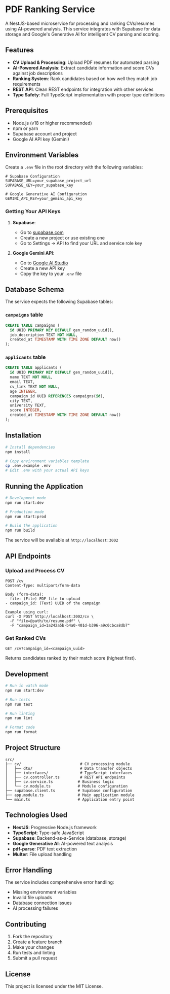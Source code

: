 # PDF Ranking Service

A NestJS-based microservice for processing and ranking CVs/resumes using AI-powered analysis. This service integrates with Supabase for data storage and Google's Generative AI for intelligent CV parsing and scoring.

## Features

- **CV Upload & Processing**: Upload PDF resumes for automated parsing
- **AI-Powered Analysis**: Extract candidate information and score CVs against job descriptions
- **Ranking System**: Rank candidates based on how well they match job requirements
- **REST API**: Clean REST endpoints for integration with other services
- **Type Safety**: Full TypeScript implementation with proper type definitions

## Prerequisites

- Node.js (v18 or higher recommended)
- npm or yarn
- Supabase account and project
- Google AI API key (Gemini)

## Environment Variables

Create a `.env` file in the root directory with the following variables:

```env
# Supabase Configuration
SUPABASE_URL=your_supabase_project_url
SUPABASE_KEY=your_supabase_key

# Google Generative AI Configuration  
GEMINI_API_KEY=your_gemini_api_key
```

### Getting Your API Keys

1. **Supabase**: 
   - Go to [supabase.com](https://supabase.com)
   - Create a new project or use existing one
   - Go to Settings → API to find your URL and service role key

2. **Google Gemini API**:
   - Go to [Google AI Studio](https://makersuite.google.com/app/apikey)
   - Create a new API key
   - Copy the key to your `.env` file

## Database Schema

The service expects the following Supabase tables:

### `campaigns` table
```sql
CREATE TABLE campaigns (
  id UUID PRIMARY KEY DEFAULT gen_random_uuid(),
  job_description TEXT NOT NULL,
  created_at TIMESTAMP WITH TIME ZONE DEFAULT now()
);
```

### `applicants` table
```sql
CREATE TABLE applicants (
  id UUID PRIMARY KEY DEFAULT gen_random_uuid(),
  name TEXT NOT NULL,
  email TEXT,
  cv_link TEXT NOT NULL,
  age INTEGER,
  campaign_id UUID REFERENCES campaigns(id),
  city TEXT,
  university TEXT,
  score INTEGER,
  created_at TIMESTAMP WITH TIME ZONE DEFAULT now()
);
```

## Installation

```bash
# Install dependencies
npm install

# Copy environment variables template
cp .env.example .env
# Edit .env with your actual API keys
```

## Running the Application

```bash
# Development mode
npm run start:dev

# Production mode
npm run start:prod

# Build the application
npm run build
```

The service will be available at `http://localhost:3002`

## API Endpoints

### Upload and Process CV
```
POST /cv
Content-Type: multipart/form-data

Body (form-data):
- file: (File) PDF file to upload
- campaign_id: (Text) UUID of the campaign

Example using curl:
curl -X POST http://localhost:3002/cv \
  -F "file=@path/to/resume.pdf" \
  -F "campaign_id=1a242a5b-b4a0-401d-b396-a9c0cbca8db7"
```

### Get Ranked CVs
```
GET /cv?campaign_id=<campaign_uuid>
```

Returns candidates ranked by their match score (highest first).

## Development

```bash
# Run in watch mode
npm run start:dev

# Run tests
npm run test

# Run linting
npm run lint

# Format code
npm run format
```

## Project Structure

```
src/
├── cv/                          # CV processing module
│   ├── dto/                     # Data transfer objects
│   ├── interfaces/              # TypeScript interfaces
│   ├── cv.controller.ts         # REST API endpoints
│   ├── cv.service.ts           # Business logic
│   └── cv.module.ts            # Module configuration
├── supabase.client.ts          # Supabase configuration
├── app.module.ts               # Main application module
└── main.ts                     # Application entry point
```

## Technologies Used

- **NestJS**: Progressive Node.js framework
- **TypeScript**: Type-safe JavaScript
- **Supabase**: Backend-as-a-Service (database, storage)
- **Google Generative AI**: AI-powered text analysis
- **pdf-parse**: PDF text extraction
- **Multer**: File upload handling

## Error Handling

The service includes comprehensive error handling:
- Missing environment variables
- Invalid file uploads
- Database connection issues
- AI processing failures

## Contributing

1. Fork the repository
2. Create a feature branch
3. Make your changes
4. Run tests and linting
5. Submit a pull request

## License

This project is licensed under the MIT License.

